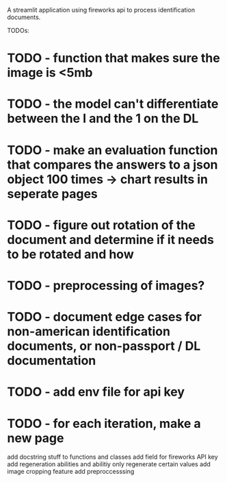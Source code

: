 A streamlit application using fireworks api to process identification documents.

TODOs:
# TODO - function that makes sure the image is <5mb
# TODO - the model can't differentiate between the I and the 1 on the DL
# TODO - make an evaluation function that compares the answers to a json object 100 times -> chart results in seperate pages
# TODO - figure out rotation of the document and determine if it needs to be rotated and how
# TODO - preprocessing of images?
# TODO - document edge cases for non-american identification documents, or non-passport / DL documentation
# TODO - add env file for api key
# TODO - for each iteration, make a new page

add docstring stuff to functions and classes
add field for fireworks API key
add regeneration abilities and abilitiy only regenerate certain values
add image cropping feature 
add preproccesssing
